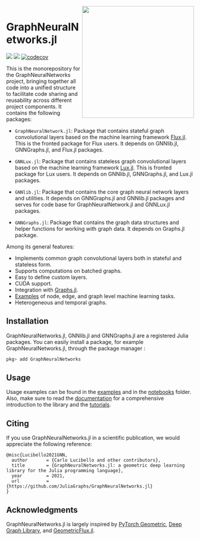 <img align="right" width="300px" src="https://raw.githubusercontent.com/JuliaGraphs/GraphNeuralNetworks.jl/master/GraphNeuralNetworks/docs/src/assets/logo.svg">


# GraphNeuralNetworks.jl

[![](https://img.shields.io/badge/docs-dev-blue.svg)](https://juliagraphs.org/GraphNeuralNetworks.jl/graphneuralnetworks/)
![](https://github.com/JuliaGraphs/GraphNeuralNetworks.jl/actions/workflows/ci.yml/badge.svg)
[![codecov](https://codecov.io/gh/JuliaGraphs/GraphNeuralNetworks.jl/branch/master/graph/badge.svg)](https://codecov.io/gh/JuliaGraphs/GraphNeuralNetworks.jl)

This is the monorepository for the GraphNeuralNetworks project, bringing together all code into a unified structure to facilitate code sharing and reusability across different project components. It contains the following packages:

- `GraphNeuralNetwork.jl`: Package that contains stateful graph convolutional layers based on the machine learning framework [Flux.jl](https://fluxml.ai/Flux.jl/stable/). This is the fronted package for Flux users. It depends on GNNlib.jl, GNNGraphs.jl, and Flux.jl packages.

- `GNNLux.jl`: Package that contains stateless graph convolutional layers based on the machine learning framework [Lux.jl](https://lux.csail.mit.edu/stable/). This is fronted package for Lux users. It depends on GNNlib.jl, GNNGraphs.jl, and Lux.jl packages.

- `GNNlib.jl`: Package that contains the core graph neural network layers and utilities. It depends on GNNGraphs.jl and GNNlib.jl packages and serves for code base for GraphNeuralNetwork.jl and GNNLux.jl packages.

- `GNNGraphs.jl`: Package that contains the graph data structures and helper functions for working with graph data. It depends on Graphs.jl package.



Among its general features:

* Implements common graph convolutional layers both in stateful and stateless form.
* Supports computations on batched graphs. 
* Easy to define custom layers.
* CUDA support.
* Integration with [Graphs.jl](https://github.com/JuliaGraphs/Graphs.jl).
* [Examples](https://github.com/JuliaGraphs/GraphNeuralNetworks.jl/tree/master/GraphNeuralNetworks/examples) of node, edge, and graph level machine learning tasks. 
* Heterogeneous and temporal graphs. 

## Installation

GraphNeuralNetworks.jl, GNNlib.jl and GNNGraphs.jl are a registered Julia packages. You can easily install a package, for example GraphNeuralNetworks.jl, through the package manager :

```julia
pkg> add GraphNeuralNetworks
```



## Usage

Usage examples can be found in the [examples](https://github.com/JuliaGraphs/GraphNeuralNetworks.jl/tree/master/GraphNeuralNetworks/examples) and in the [notebooks](https://github.com/JuliaGraphs/GraphNeuralNetworks.jl/tree/master/GraphNeuralNetworks/notebooks) folder. Also, make sure to read the [documentation](https://juliagraphs.org/GraphNeuralNetworks.jl/graphneuralnetworks/) for a comprehensive introduction to the library and the [tutorials](https://juliagraphs.org/GraphNeuralNetworks.jl/tutorials/).


## Citing

If you use GraphNeuralNetworks.jl in a scientific publication, we would appreciate the following reference:

```
@misc{Lucibello2021GNN,
  author       = {Carlo Lucibello and other contributors},
  title        = {GraphNeuralNetworks.jl: a geometric deep learning library for the Julia programming language},
  year         = 2021,
  url          = {https://github.com/JuliaGraphs/GraphNeuralNetworks.jl}
}
```

## Acknowledgments

GraphNeuralNetworks.jl is largely inspired by [PyTorch Geometric](https://pytorch-geometric.readthedocs.io/en/latest/), [Deep Graph Library](https://docs.dgl.ai/),
and [GeometricFlux.jl](https://fluxml.ai/GeometricFlux.jl/stable/).



